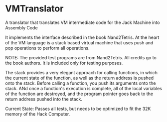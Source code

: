 # VMTranslator
A translator that translates VM intermediate code for the Jack Machine into Assembly Code

It implements the interface described in the book Nand2Tetris. At the heart of the VM language is a stack based virtual machine that uses push and pop operations to perform all operations. 

NOTE: The provided test programs are from Nand2Tetris. All credits go to the book authors. It is included only for testing purposes.

The stack provides a very elegant approach for calling functions, in which the current state of the function, as well as the return address is pushed onto the stack. Before calling a function, you push its arguments onto the stack. ANd once a function's execution is complete, all of the local variables of the function are destroyed, and the program pointer goes back to the return address pushed into the stack.

Current State: Passes all tests, but needs to be optimized to fit the 32K memory of the Hack Computer.
